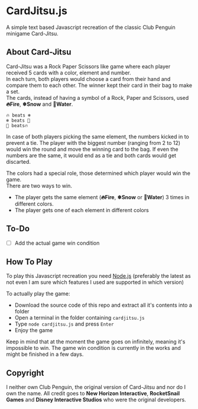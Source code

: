 # CardJitsu.js
A simple text based Javascript recreation of the classic Club Penguin minigame Card-Jitsu.<br/>

## About Card-Jitsu
Card-Jitsu was a Rock Paper Scissors like game where each player received 5 cards with a color, element and number.<br/>
In each turn, both players would choose a card from their hand and compare them to each other. The winner kept their card in their bag to make a set. <br/>
The cards, instead of having a symbol of a Rock, Paper and Scissors, used **🔥Fire**, **❄Snow** and **🌊Water**.<br/>

    🔥 beats ❄
    ❄ beats 🌊
    🌊 beats🔥
In case of both players picking the same element, the numbers kicked in to prevent a tie. The player with the biggest number (ranging from 2 to 12) would win the round and move the winning card to the bag. If even the numbers are the same, it would end as a tie and both cards would get discarted.<br/>

The colors had a special role, those determined which player would win the game.<br/>
There are two ways to win.
- The player gets the same element (**🔥Fire**, **❄Snow** or **🌊Water**) 3 times in different colors.
- The player gets one of each element in different colors

## To-Do
- [ ] Add the actual game win condition

## How To Play
To play this Javascript recreation you need [Node.js](https://nodejs.org) (preferably the latest as not even I am sure which features I used are supported in which version)<br/>

To actually play the game:
- Download the source code of this repo and extract all it's contents into a folder
- Open a terminal in the folder containing `cardjitsu.js`
- Type `node cardjitsu.js` and press `Enter`
- Enjoy the game

Keep in mind that at the moment the game goes on infinitely, meaning it's impossible to win. The game win condition is currently in the works and might be finished in a few days.

## Copyright
I neither own Club Penguin, the original version of Card-Jitsu and nor do I own the name. All credit goes to **New Horizon Interactive**, **RocketSnail Games** and **Disney Interactive Studios** who were the original developers.